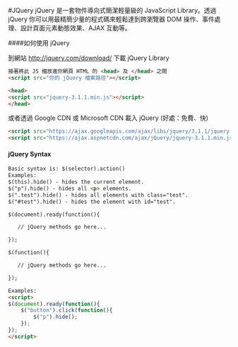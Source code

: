 #JQuery
jQuery 是一套物件導向式簡潔輕量級的 JavaScript Library。透過 jQuery 你可以用最精簡少量的程式碼來輕鬆達到跨瀏覽器 DOM 操作、事件處理、設計頁面元素動態效果、AJAX 互動等。

####如何使用 jQuery

到網站 http://jquery.com/download/  下載 jQuery Library 
```html
接著將此 JS 檔放進你網頁 HTML 的 <head> 及 </head> 之間
<script src="你的 jQuery 檔案路徑"></script>

<head>
<script src="jquery-3.1.1.min.js"></script>
</head>
```
或者透過 Google CDN 或 Microsoft CDN 載入 jQuery (好處：免費、快)
```html
<script src="https://ajax.googleapis.com/ajax/libs/jquery/3.1.1/jquery.min.js"></script>
<script src="https://ajax.aspnetcdn.com/ajax/jQuery/jquery-3.1.1.min.js"></script>
```
#### jQuery Syntax
```html
Basic syntax is: $(selector).action()
Examples:
$(this).hide() - hides the current element.
$("p").hide() - hides all <p> elements.
$(".test").hide() - hides all elements with class="test".
$("#test").hide() - hides the element with id="test".

$(document).ready(function(){

   // jQuery methods go here...

});

$(function(){

   // jQuery methods go here...

});

Examples:
<script>
$(document).ready(function(){
    $("button").click(function(){
        $("p").hide();
    });
});
</script>

```
